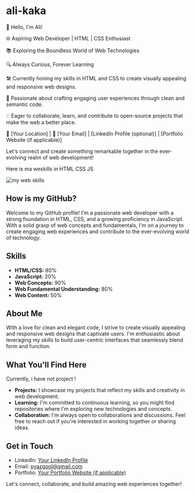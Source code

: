 # ali-kaka
👋 Hello, I'm Ali!

🌐 Aspiring Web Developer | HTML | CSS Enthusiast

📚 Exploring the Boundless World of Web Technologies

🔍 Always Curious, Forever Learning

🛠️ Currently honing my skills in HTML and CSS to create visually appealing and responsive web designs.

🚀 Passionate about crafting engaging user experiences through clean and semantic code.

💡 Eager to collaborate, learn, and contribute to open-source projects that make the web a better place.

📍 [Your Location] | 📧 [Your Email] | [LinkedIn Profile (optional)] | [Portfolio Website (if applicable)]

Let's connect and create something remarkable together in the ever-evolving realm of web development!

Here is ma weskills in HTML CSS JS 

![my web skills](https://github.com/ali-kaka/ali-kaka/assets/143314033/582b8bd0-0894-4f58-8f7f-f9c429f5c979)

## How is my GitHub?

Welcome to my GitHub profile! I'm a passionate web developer with a strong foundation in HTML, CSS, and a growing proficiency in JavaScript. With a solid grasp of web concepts and fundamentals, I'm on a journey to create engaging web experiences and contribute to the ever-evolving world of technology.

## Skills

- **HTML/CSS:** 80%
- **JavaScript:** 20%
- **Web Concepts:** 90%
- **Web Fundamental Understanding:** 80%
- **Web Content:** 50%

## About Me

With a love for clean and elegant code, I strive to create visually appealing and responsive web designs that captivate users. I'm enthusiastic about leveraging my skills to build user-centric interfaces that seamlessly blend form and function.

## What You'll Find Here
Currently, i have not project !
- **Projects:** I showcase my projects that reflect my skills and creativity in web development.
- **Learning:** I'm committed to continuous learning, so you might find repositories where I'm exploring new technologies and concepts.
- **Collaboration:** I'm always open to collaborations and discussions. Feel free to reach out if you're interested in working together or sharing ideas.

## Get in Touch

- LinkedIn: [Your LinkedIn Profile](....)
- Email: pyazgool@gmail.com
- Portfolio: [Your Portfolio Website (if applicable)](....)

Let's connect, collaborate, and build amazing web experiences together!
